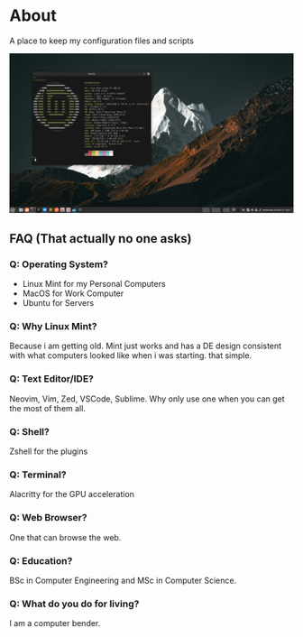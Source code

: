 # About

A place to keep my configuration files and scripts

![desktop](./assets/desktop.png)

## FAQ (That actually no one asks)

### Q: Operating System?

- Linux Mint for my Personal Computers
- MacOS for Work Computer
- Ubuntu for Servers

### Q: Why Linux Mint?

Because i am getting old. Mint just works and has a DE design
consistent with what computers looked like when i was starting.
that simple.

### Q: Text Editor/IDE?

Neovim, Vim, Zed, VSCode, Sublime. Why only use one when you can get
the most of them all.

### Q: Shell?

Zshell for the plugins

### Q: Terminal?

Alacritty for the GPU acceleration

### Q: Web Browser?

One that can browse the web.

### Q: Education?

BSc in Computer Engineering and MSc in Computer Science.

### Q: What do you do for living?

I am a computer bender.
